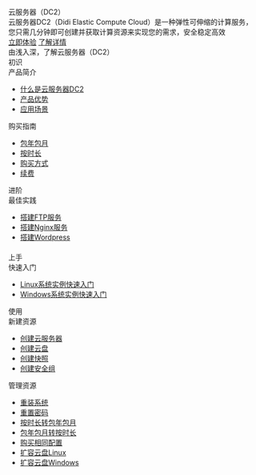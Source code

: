 <div class="detail-readme-box">
    <!-- 顶部卡片 -->
    <div class="introduce-box">
        <div class="title">云服务器（DC2）</div>
        <div class="desc">
            云服务器DC2（Didi Elastic Compute Cloud）是一种弹性可伸缩的计算服务，<br>
            您只需几分钟即可创建并获取计算资源来实现您的需求，安全稳定高效
        </div>
        <div class="btn-group">
            <a href="#" class="btn">立即体验</a>
            <a href="#" class="btn">了解详情</a>
        </div>
    </div>
    <!-- heading描述 -->
    <div class="heading">由浅入深，了解云服务器（DC2）</div>
    <div class="link-box-list">
        <!-- 这里填写左侧栏的内容 -->
        <div class="left-col">
            <div class="link-box">
                <div class="index">初识</div>
                <div class="link-title">产品简介</div>
                <ul class="link-content">
                    <li><a href="/static/assets/docs/DC2产品文档/01-产品简介/什么是云服务器DC2.html">什么是云服务器DC2</a></li>
                    <li><a href="/static/assets/docs/DC2产品文档/01-产品简介/产品优势.html">产品优势</a></li>
                    <li><a href="/static/assets/docs/DC2产品文档/01-产品简介/应用场景.html">应用场景</a></li>
                </ul>
                <div class="link-title">购买指南</div>
                <ul class="link-content">
                    <li><a href="/static/assets/docs/DC2产品文档/02-产品定价/包年包月.html">包年包月</a></li>
                    <li><a href="/static/assets/docs/DC2产品文档/02-产品定价/按时长.html">按时长</a></li>
                    <li><a href="/static/assets/docs/DC2产品文档/02-产品定价/购买方式.html">购买方式</a></li>
                    <li><a href="/static/assets/docs/DC2产品文档/02-产品定价/续费.html">续费</a></li>
                </ul>
            </div>
            <div class="link-box">
                <div class="index">进阶</div>
                <div class="link-title">最佳实践</div>
                <ul class="link-content">
                    <li><a href="/static/assets/docs/DC2产品文档/05-最佳实践/滴滴云服务器搭建FTP服务.html">搭建FTP服务</a></li>
                    <li><a href="/static/assets/docs/DC2产品文档/05-最佳实践/滴滴云服务器搭建Nginx服务.html">搭建Nginx服务</a></li>
                    <li><a href="/static/assets/docs/DC2产品文档/05-最佳实践/滴滴云服务器搭建Wordpress.html">搭建Wordpress</a></li>
                </ul>
            </div>
        </div>
        <div class="seperate"></div>
        <!-- 这里填写右侧栏的内容，style="margin-top: 20px" 表示右侧栏向下移动了 20px 的高度，可以修改 -->
        <div class="right-col" style="margin-top: 20px;">
            <div class="link-box">
                <div class="index">上手</div>
                <div class="link-title">快速入门</div>
                <ul class="link-content">
                    <li><a href="/static/assets/docs/DC2产品文档/03-快速入门/Linux系统实例.html">Linux系统实例快速入门</a></li>
                    <li><a href="/static/assets/docs/DC2产品文档/03-快速入门/Windows系统实例.html">Windows系统实例快速入门</a></li>
                </ul>
            </div>
           <div class="link-box">
                <div class="index">使用</div>
                <div class="link-title">新建资源</div>
                <ul class="link-content">
                    <li><a href="/static/assets/docs/DC2产品文档/04-操作指南/DC2-云服务器/创建云服务器/使用向导创建云服务器.html">创建云服务器</a></li>
                    <li><a href="/static/assets/docs/DC2产品文档/04-操作指南/DC2-云盘/EBS创建指导/创建按时长云盘.html">创建云盘</a></li>
                    <li><a href="/static/assets/docs/DC2产品文档/04-操作指南/DC2-快照/使用快照/创建快照.html">创建快照</a></li>
                    <li><a href="/static/assets/docs/DC2产品文档/04-操作指南/DC2-安全/安全组/创建安全组.html">创建安全组</a></li>
                </ul>
                <div class="link-title">管理资源</div>
                <ul class="link-content">
                    <li><a href="/static/assets/docs/DC2产品文档/04-操作指南/DC2-云服务器/管理云服务器/重装系统.html">重装系统</a></li>
                    <li><a href="/static/assets/docs/DC2产品文档/04-操作指南/DC2-云服务器/管理云服务器/重置云服务器密码.html">重置密码</a></li>
                    <li><a href="/static/assets/docs/DC2产品文档/04-操作指南/DC2-云服务器/选择云服务购买方式/按时长付费转包年包月.html">按时长转包年包月</a></li>
                    <li><a href="/static/assets/docs/DC2产品文档/04-操作指南/DC2-云服务器/选择云服务购买方式/包年包月转按时长付费.html">包年包月转按时长</a></li>
                    <li><a href="/static/assets/docs/DC2产品文档/04-操作指南/DC2-云服务器/创建云服务器/购买相同配置云服务器.html">购买相同配置</a></li>
                    <li><a href="/static/assets/docs/DC2产品文档/04-操作指南/DC2-云盘/使用云盘/扩容云盘/扩容云盘Linux.html">扩容云盘Linux</a></li>
                    <li><a href="/static/assets/docs/DC2产品文档/04-操作指南/DC2-云盘/使用云盘/扩容云盘/扩容云盘Linux.html">扩容云盘Windows</a></li>
                </ul>
            </div>
        </div>
    </div>
</div>